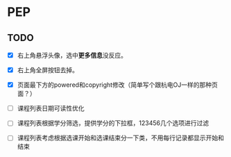 # PEP

## TODO

- [x] 右上角悬浮头像，选中**更多信息**没反应。
- [x] 右上角全屏按钮去掉。
- [x] 页面最下方的powered和copyright修改（简单写个跟杭电OJ一样的那种页面？）



- [ ] 课程列表日期可读性优化
- [ ] 课程列表根据学分筛选，提供学分的下拉框，123456几个选项进行过滤
- [ ] 课程列表考虑根据选课开始和选课结束分一下类，不用每行记录都显示开始和结束

